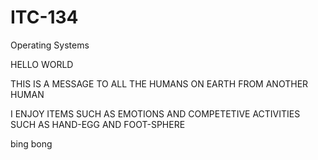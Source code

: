 # ITC-134
Operating Systems

HELLO WORLD

THIS IS A MESSAGE TO ALL THE HUMANS ON EARTH FROM ANOTHER HUMAN

I ENJOY ITEMS SUCH AS EMOTIONS AND COMPETETIVE ACTIVITIES SUCH AS HAND-EGG AND FOOT-SPHERE


bing bong
